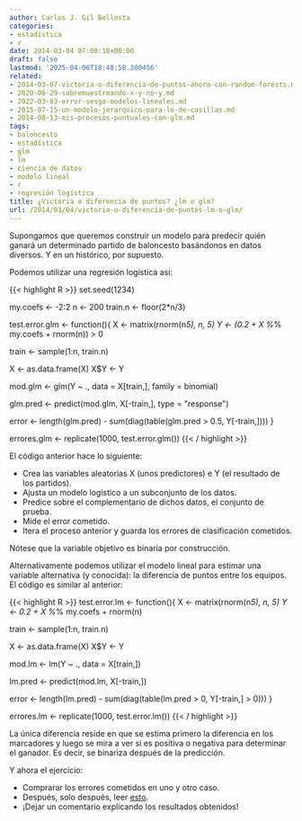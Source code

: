 ```yaml
---
author: Carlos J. Gil Bellosta
categories:
- estadística
- r
date: 2014-03-04 07:08:18+00:00
draft: false
lastmod: '2025-04-06T18:48:58.300456'
related:
- 2014-03-07-victoria-o-diferencia-de-puntos-ahora-con-random-forests.md
- 2020-06-29-sobremuestreando-x-y-no-y.md
- 2022-03-03-error-sesgo-modelos-lineales.md
- 2015-07-15-un-modelo-jerarquico-para-lo-de-casillas.md
- 2014-08-13-mis-procesos-puntuales-con-glm.md
tags:
- baloncesto
- estadística
- glm
- lm
- ciencia de datos
- modelo lineal
- r
- regresión logística
title: ¿Victoria o diferencia de puntos? ¿lm o glm?
url: /2014/03/04/victoria-o-diferencia-de-puntos-lm-o-glm/
---
```


Supongamos que queremos construir un modelo para predecir quién ganará un determinado partido de baloncesto basándonos en datos diversos. Y en un histórico, por supuesto.

Podemos utilizar una regresión logística así:

{{< highlight R >}}
set.seed(1234)

my.coefs <- -2:2
n <- 200
train.n <- floor(2*n/3)

test.error.glm <- function(){
  X <- matrix(rnorm(n*5), n, 5)
  Y <- (0.2 + X %*% my.coefs + rnorm(n)) > 0

  train <- sample(1:n, train.n)

  X <- as.data.frame(X)
  X$Y <- Y

  mod.glm <- glm(Y ~ ., data = X[train,],
    family = binomial)

  glm.pred <- predict(mod.glm, X[-train,],
    type = "response")

  error <- length(glm.pred) -
    sum(diag(table(glm.pred > 0.5, Y[-train,])))
}

errores.glm <- replicate(1000, test.error.glm())
{{< / highlight >}}

El código anterior hace lo siguiente:

* Crea las variables aleatorias X (unos predictores) e Y (el resultado de los partidos).
* Ajusta un modelo logístico a un subconjunto de los datos.
* Predice sobre el complementario de dichos datos, el conjunto de prueba.
* Mide el error cometido.
* Itera el proceso anterior y guarda los errores de clasificación cometidos.

Nótese que la variable objetivo es binaria por construcción.

Alternativamente podemos utilizar el modelo lineal para estimar una variable alternativa (y conocida): la diferencia de puntos entre los equipos. El código es similar al anterior:

{{< highlight R >}}
test.error.lm <- function(){
  X <- matrix(rnorm(n*5), n, 5)
  Y <- 0.2 + X %*% my.coefs + rnorm(n)

  train <- sample(1:n, train.n)

  X <- as.data.frame(X)
  X$Y <- Y

  mod.lm <- lm(Y ~ ., data = X[train,])

  lm.pred <- predict(mod.lm, X[-train,])

  error <- length(lm.pred) -
    sum(diag(table(lm.pred > 0, Y[-train,] > 0)))
}

errores.lm <- replicate(1000, test.error.lm())
{{< / highlight >}}

La única diferencia reside en que se estima primero la diferencia en los marcadores y luego se mira a ver si es positiva o negativa para determinar el ganador. Es decir, se binariza después de la predicción.

Y ahora el ejercicio:

* Comprarar los errores cometidos en uno y otro caso.
* Después, solo después, leer [esto](http://andrewgelman.com/2014/02/25/basketball-stats-dont-model-probability-win-model-expected-score-differential/).
* ¡Dejar un comentario explicando los resultados obtenidos!